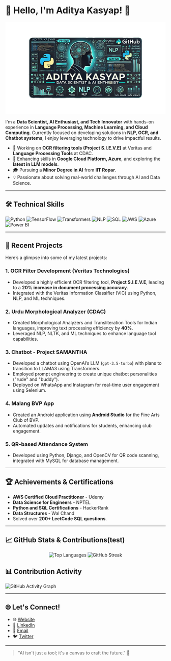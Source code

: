 # 👋 Hello, I'm Aditya Kasyap! 🚀

![Banner](https://github.com/thekasyap/thekasyap/raw/main/banner2.png)

I'm a **Data Scientist, AI Enthusiast, and Tech Innovator** with hands-on experience in **Language Processing, Machine Learning, and Cloud Computing**. Currently focused on developing solutions in **NLP, OCR, and Chatbot systems**, I enjoy leveraging technology to drive impactful results.

- 🔭 Working on **OCR filtering tools (Project S.I.E.V.E)** at Veritas and **Language Processing Tools** at CDAC.
- 🌱 Enhancing skills in **Google Cloud Platform, Azure**, and exploring the **latest in LLM models**.
- 🎓 Pursuing a **Minor Degree in AI** from **IIT Ropar**.
- 💡 Passionate about solving real-world challenges through AI and Data Science.

---

## 🛠️ Technical Skills

![Python](https://img.shields.io/badge/Python-3776AB?style=for-the-badge&logo=python&logoColor=white)
![TensorFlow](https://img.shields.io/badge/TensorFlow-FF6F00?style=for-the-badge&logo=tensorflow&logoColor=white)
![Transformers](https://img.shields.io/badge/Transformers-0066CC?style=for-the-badge&logo=huggingface&logoColor=white)
![NLP](https://img.shields.io/badge/NLP-blueviolet?style=for-the-badge&logo=nlp&logoColor=white)
![SQL](https://img.shields.io/badge/SQL-4479A1?style=for-the-badge&logo=postgresql&logoColor=white)
![AWS](https://img.shields.io/badge/AWS-FF9900?style=for-the-badge&logo=amazon-aws&logoColor=white)
![Azure](https://img.shields.io/badge/Azure-0078D4?style=for-the-badge&logo=microsoft-azure&logoColor=white)
![Power BI](https://img.shields.io/badge/Power_BI-F2C811?style=for-the-badge&logo=power-bi&logoColor=black)

---

## 🚀 Recent Projects
Here’s a glimpse into some of my latest projects:

### 1. **OCR Filter Development (Veritas Technologies)**
- Developed a highly efficient OCR filtering tool, **Project S.I.E.V.E**, leading to a **20% increase in document processing accuracy**.
- Integrated with the Veritas Information Classifier (VIC) using Python, NLP, and ML techniques.

### 2. **Urdu Morphological Analyzer (CDAC)**
- Created Morphological Analyzers and Transliteration Tools for Indian languages, improving text processing efficiency by **40%**.
- Leveraged NLP, NLTK, and ML techniques to enhance language tool capabilities.

### 3. **Chatbot - Project SAMANTHA**
- Developed a chatbot using OpenAI’s LLM (`gpt-3.5-turbo`) with plans to transition to LLAMA3 using Transformers.
- Employed prompt engineering to create unique chatbot personalities ("rude" and "buddy").
- Deployed on WhatsApp and Instagram for real-time user engagement using Selenium.

### 4. **Malang BVP App**
- Created an Android application using **Android Studio** for the Fine Arts Club of BVP.
- Automated updates and notifications for students, enhancing club engagement.

### 5. **QR-based Attendance System**
- Developed using Python, Django, and OpenCV for QR code scanning, integrated with MySQL for database management.

---

## 🏆 Achievements & Certifications
- **AWS Certified Cloud Practitioner** - Udemy
- **Data Science for Engineers** - NPTEL
- **Python and SQL Certifications** - HackerRank
- **Data Structures** - Wal Chand
- Solved over **200+ LeetCode SQL questions**.

---


## 📈 GitHub Stats & Contributions(test)
<p align="center">
  <!-- GitHub Stats Widget (Commented Out) -->
  <!-- <img src="https://github-readme-stats.vercel.app/api?username=thekasyap&show_icons=true&include_all_commits=true&count_private=true&theme=radical" alt="GitHub Stats" /> -->
  
  <!-- Most Used Languages Widget -->
  <img src="https://github-readme-stats.vercel.app/api/top-langs/?username=thekasyap&layout=compact&theme=radical&count_private=true" alt="Top Languages" />

  <!-- GitHub Streak Widget -->
  
  <img src="https://streak-stats.demolab.com/?user=thekasyap&theme=radical&count_private=true" alt="GitHub Streak" />
</p>


## 📊 Contribution Activity
![GitHub Activity Graph](https://github-readme-activity-graph.vercel.app/graph?username=thekasyap&theme=react-dark&count_private=true)

---

## 🌐 Let's Connect!
- 🌐 [Website](https://www.adibiz.in)
- 💼 [LinkedIn](https://adibiz.in/linkedin)
- 📧 [Email](mailto:aditya@adibiz.in)
- 🐦 [Twitter](https://twitter.com/thekasyap)

---

> "AI isn't just a tool; it's a canvas to craft the future." 🚀
